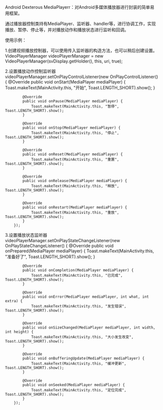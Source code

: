 Android Dexterous MediaPlayerr：对Android多媒体播放器进行封装的简单易用框架。


通过播放器控制类持有MediaPlayer、监听器、handler等，进行协调工作，实现播放、暂停、停止等，并对播放动作和播放状态进行监听和回调。

使用示例：

1.创建视频播放控制器，可以使用传入监听器的构造方法，也可以稍后创建设置。
VideoPlayerManager videoPlayerManager = new VideoPlayerManager(svDisplay.getHolder(), this, uri, true);

2.设置播放动作控制监听器
videoPlayerManager.setOnPlayControlListener(new OnPlayControlListener() {
            @Override
            public void onStart(MediaPlayer mediaPlayer) {
                Toast.makeText(MainActivity.this, "开始", Toast.LENGTH_SHORT).show();
            }

            @Override
            public void onPause(MediaPlayer mediaPlayer) {
                Toast.makeText(MainActivity.this, "暂停", Toast.LENGTH_SHORT).show();
            }

            @Override
            public void onStop(MediaPlayer mediaPlayer) {
                Toast.makeText(MainActivity.this, "停止", Toast.LENGTH_SHORT).show();
            }

            @Override
            public void onReset(MediaPlayer mediaPlayer) {
                Toast.makeText(MainActivity.this, "重置", Toast.LENGTH_SHORT).show();
            }

            @Override
            public void onRelease(MediaPlayer mediaPlayer) {
                Toast.makeText(MainActivity.this, "释放", Toast.LENGTH_SHORT).show();
            }

            @Override
            public void onRestart(MediaPlayer mediaPlayer) {
                Toast.makeText(MainActivity.this, "重放", Toast.LENGTH_SHORT).show();
            }
        });

3.设置播放状态监听器
videoPlayerManager.setOnPlayStateChangeListener(new OnPlayStateChangeListener() {
            @Override
            public void onPrepared(MediaPlayer mediaPlayer) {
                Toast.makeText(MainActivity.this, "准备好了", Toast.LENGTH_SHORT).show();
            }

            @Override
            public void onCompletion(MediaPlayer mediaPlayer) {
                Toast.makeText(MainActivity.this, "已完成", Toast.LENGTH_SHORT).show();
            }

            @Override
            public void onError(MediaPlayer mediaPlayer, int what, int extra) {
                Toast.makeText(MainActivity.this, "发生错误", Toast.LENGTH_SHORT).show();
            }

            @Override
            public void onSizeChanged(MediaPlayer mediaPlayer, int width, int height) {
                Toast.makeText(MainActivity.this, "大小发生改变", Toast.LENGTH_SHORT).show();
            }

            @Override
            public void onBufferingUpdate(MediaPlayer mediaPlayer) {
                Toast.makeText(MainActivity.this, "缓冲更新", Toast.LENGTH_SHORT).show();
            }

            @Override
            public void onSeeked(MediaPlayer mediaPlayer) {
                Toast.makeText(MainActivity.this, "定位完成", Toast.LENGTH_SHORT).show();
            }
        });